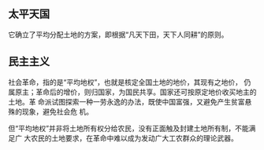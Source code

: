 ## 太平天国

它确立了平均分配土地的方案，即根据“凡天下田，天下人同耕”的原则。

## 民主主义

社会革命，指的是“平均地权”，也就是核定全国土地的地价，其现有之地价， 仍属原主；革命后的增价，则归国家，为国民共享。国家还可按原定地价收买地主的土地。革 命派试图探索一种一劳永逸的办法，既使中国富强，又避免产生贫富悬殊的现象，避免社会危 机。

但“平均地权”并非将土地所有权分给农民，没有正面触及封建土地所有制，不能满足广 大农民的土地要求，在革命中难以成为发动广大工农群众的理论武器。

